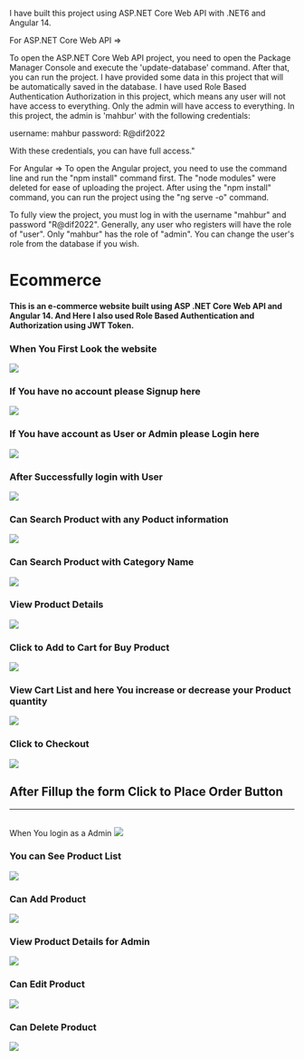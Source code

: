 I have built this project using ASP.NET Core Web API with .NET6 and Angular 14.

For ASP.NET Core Web API =>

To open the ASP.NET Core Web API project, you need to open the Package Manager Console and execute the 'update-database' command. After that, you can run the project. I have provided some data in this project that will be automatically saved in the database. I have used Role Based Authentication Authorization in this project, which means any user will not have access to everything. Only the admin will have access to everything. In this project, the admin is 'mahbur' with the following credentials:
 
username: mahbur
password: R@dif2022
 
With these credentials, you can have full access."

For Angular =>
To open the Angular project, you need to use the command line and run the "npm install" command first. The "node modules" were deleted for ease of uploading the project. After using the "npm install" command, you can run the project using the "ng serve -o" command.

To fully view the project, you must log in with the username "mahbur" and password "R@dif2022". Generally, any user who registers will have the role of "user". Only "mahbur" has the role of "admin". You can change the user's role from the database if you wish.




# Ecommerce
#### This is an e-commerce website built using ASP .NET Core Web API and Angular 14. And Here I also used Role Based Authentication and Authorization using JWT Token.

###  When You First Look the website
<img src="https://github.com/mmrradif/Ecommerce/blob/5373ed0c98db4c67eef5fef1e734d1e6d00c5096/Screenshots/HomePage.jpeg"/>

###  If You have no account please Signup here
<img src="https://github.com/mmrradif/Ecommerce/blob/5373ed0c98db4c67eef5fef1e734d1e6d00c5096/Screenshots/Signup.jpeg"/>

###  If You have account as User or Admin please Login here
<img src="https://github.com/mmrradif/Ecommerce/blob/5373ed0c98db4c67eef5fef1e734d1e6d00c5096/Screenshots/Login.jpeg"/>

###  After Successfully login with User
<img src="https://github.com/mmrradif/Ecommerce/blob/5373ed0c98db4c67eef5fef1e734d1e6d00c5096/Screenshots/AfterLogin.jpeg"/>

###  Can Search Product with any Poduct information
<img src="https://github.com/mmrradif/Ecommerce/blob/5373ed0c98db4c67eef5fef1e734d1e6d00c5096/Screenshots/SearchProduct.jpeg"/>

###  Can Search Product with Category Name
<img src="https://github.com/mmrradif/Ecommerce/blob/5373ed0c98db4c67eef5fef1e734d1e6d00c5096/Screenshots/SearchByCategory.jpeg"/>

###  View Product Details
<img src="https://github.com/mmrradif/Ecommerce/blob/5373ed0c98db4c67eef5fef1e734d1e6d00c5096/Screenshots/ProductDetailsForUser.jpeg"/>

###  Click to Add to Cart for Buy Product
<img src="https://github.com/mmrradif/Ecommerce/blob/5373ed0c98db4c67eef5fef1e734d1e6d00c5096/Screenshots/AddToCart.jpeg"/>

###  View Cart List and here You increase or decrease your Product quantity
<img src="https://github.com/mmrradif/Ecommerce/blob/5373ed0c98db4c67eef5fef1e734d1e6d00c5096/Screenshots/CartPage.jpeg"/>

###  Click to Checkout
<img src="https://github.com/mmrradif/Ecommerce/blob/5373ed0c98db4c67eef5fef1e734d1e6d00c5096/Screenshots/CheckOutPage.jpeg"/>

<h2>After Fillup the form Click to Place Order Button</h2>
<hr/>
<br/

###  When You login as a Admin
<img src="https://github.com/mmrradif/Ecommerce/blob/5373ed0c98db4c67eef5fef1e734d1e6d00c5096/Screenshots/AdminAfterLogin.jpeg"/>

###  You can See Product List
<img src="https://github.com/mmrradif/Ecommerce/blob/5373ed0c98db4c67eef5fef1e734d1e6d00c5096/Screenshots/ProductList.jpeg"/>

###  Can Add Product
<img src="https://github.com/mmrradif/Ecommerce/blob/5373ed0c98db4c67eef5fef1e734d1e6d00c5096/Screenshots/AddProduct.jpeg"/>

### View Product Details for Admin
<img src="https://github.com/mmrradif/Ecommerce/blob/5373ed0c98db4c67eef5fef1e734d1e6d00c5096/Screenshots/ProductDetailsForAdmin.jpeg"/>

###  Can Edit Product
<img src="https://github.com/mmrradif/Ecommerce/blob/5373ed0c98db4c67eef5fef1e734d1e6d00c5096/Screenshots/EditProduct.jpeg"/>

###  Can Delete Product
<img src="https://github.com/mmrradif/Ecommerce/blob/5373ed0c98db4c67eef5fef1e734d1e6d00c5096/Screenshots/DeleteConfirmation.jpeg"/>


